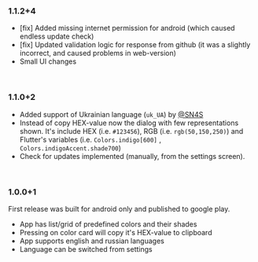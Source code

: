 ### 1.1.2+4

- [fix] Added missing internet permission for android (which caused endless update check)
- [fix] Updated validation logic for response from github (it was a slightly incorrect, and caused problems in web-version)
- Small UI changes

<br>

### 1.1.0+2

- Added support of Ukrainian language (`uk_UA`) by [@SN4S](https://github.com/NEK-RA/flutter_material_palette/commit/ac48e474b4c423a78859feb3ce290a69dc48946a)
- Instead of copy HEX-value now the dialog with few representations shown. It's include HEX (i.e. `#123456`), RGB (i.e. `rgb(50,150,250)`) and Flutter's variables (i.e. `Colors.indigo[600]` , `Colors.indigoAccent.shade700`)
- Check for updates implemented (manually, from the settings screen).

<br>

### 1.0.0+1

First release was built for android only and published to google play.

- App has list/grid of predefined colors and their shades
- Pressing on color card will copy it's HEX-value to clipboard
- App supports english and russian languages
- Language can be switched from settings
